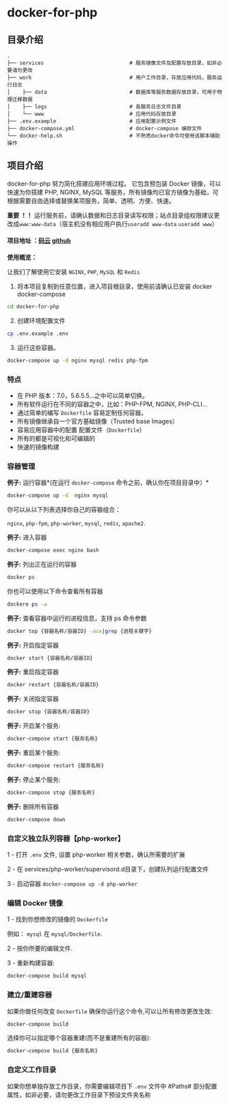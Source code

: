 # docker-for-php


## 目录介绍

```
.
├── services                            # 服务镜像文件及配置存放目录，如非必要请勿更改
├── work                                # 用户工作目录，存放应用代码，服务运行日志
│    ├── data                           # 数据库等服务数据存放目录，可用于物理迁移数据
│    ├── logs                           # 各服务日志文件目录
│    └── www                            # 应用代码存放目录
├── .env.example                        # 应用配置示例文件
├── docker-compose.yml                  # docker-compose 编排文件
└── docker-help.sh                      # 不熟悉docker命令可使用该脚本辅助操作

```

## 项目介绍

docker-for-php  努力简化搭建应用环境过程。
它包含预包装 Docker 镜像，可以快速为你搭建 PHP, NGINX, MySQL 等服务，所有镜像均已官方镜像为基础，可根据需要自由选择或替换某项服务，简单、透明、方便、快速。


**重要 ！！**
运行服务前，请确认数据和日志目录读写权限；站点目录组权限建议更改成`www:www-data`（宿主机没有相应用户执行`useradd www-data` `useradd www`）

#### 项目地址 ：[码云](https://gitee.com/chazzorg/docker-for-php)      [github](https://github.com/chazzorg/docker-for-php)

**使用概览：**

让我们了解使用它安装 `NGINX`, `PHP`, `MySQL` 和 `Redis`

1. 将本项目复制到任意位置，进入项目根目录，使用前请确认已安装 docker docker-compose 
```bash
cd docker-for-php
```

2. 创建环境配置文件
 ```bash
cp .env.example .env
```

3. 运行这些容器。
```bash
docker-compose up -d nginx mysql redis php-fpm
```

### 特点

- 在 PHP 版本：7.0，5.6.5.5...之中可以简单切换。
- 所有软件运行在不同的容器之中，比如：PHP-FPM, NGINX, PHP-CLI...
- 通过简单的编写 `Dockerfile` 容易定制任何容器。
- 所有镜像继承自一个官方基础镜像（Trusted base Images）
- 容易应用容器中的配置 配置文件（`Dockerfile`）
- 所有的都是可视化和可编辑的
- 快速的镜像构建

### 容器管理



**例子:** 运行容器*(在运行 `docker-compose` 命令之前，确认你在项目目录中）*

```bash
docker-compose up -d  nginx mysql
```
你可以从以下列表选择你自己的容器组合：

`nginx`, `php-fpm`, `php-worker`, `mysql`, `redis`, `apache2`.

**例子:** 进入容器

```bash
docker-compose exec nginx bash
```

**例子:** 列出正在运行的容器
```bash
docker ps
```

你也可以使用以下命令查看所有容器
```bash
dockere ps -a
```

**例子:** 查看容器中运行的进程信息，支持 ps 命令参数
```bash 
docker top {容器名称/容器ID} -aux|grep {进程关键字}
```

**例子:** 开启指定容器
```bash
docker start {容器名称/容器ID}
```

**例子:** 重启指定容器
```bash
docker restart {容器名称/容器ID}
```

**例子:** 关闭指定容器 
```bash
docker stop {容器名称/容器ID}
```

**例子:** 开启某个服务:

```bash
docker-compose start {服务名称}
```

**例子:** 重启某个服务:

```bash
docker-compose restart {服务名称}
```

**例子:** 停止某个服务:

```bash
docker-compose stop {服务名称}
```

**例子:** 删除所有容器
```bash
docker-compose down
```
### 自定义独立队列容器【php-worker】

1 - 打开 `.env` 文件, 设置 php-worker 相关参数，确认所需要的扩展

2 - 在 services/php-worker/supervisord.d目录下，创建队列运行配置文件

3 - 启动容器 `docker-compose up -d php-worker`


### 编辑 Docker 镜像

1 - 找到你想修改的镜像的 `Dockerfile` 

例如： `mysql` 在 `mysql/Dockerfile`.

2 - 按你所要的编辑文件.

3 - 重新构建容器:

```bash
docker-compose build mysql
```

### 建立/重建容器

如果你做任何改变 `Dockerfile` 确保你运行这个命令,可以让所有修改更改生效:

```bash
docker-compose build
```

选择你可以指定哪个容器重建(而不是重建所有的容器):

```bash
docker-compose build {服务名称}
```

### 自定义工作目录

如果你想单独存放工作目录，你需要编辑项目下 `.env` 文件中 #Paths# 部分配置属性，如非必要，请勿更改工作目录下预设文件夹名称

